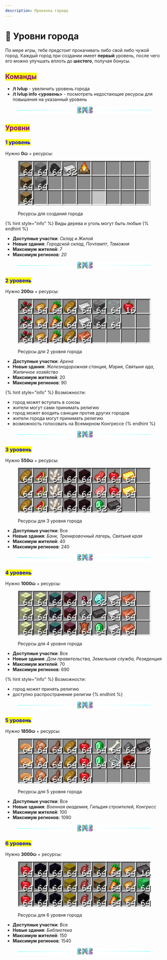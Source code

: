 ```yaml
---
description: Прокачка города
---
```


# 🔱 Уровни города

По мере игры, тебе предстоит прокачивать либо свой либо чужой город. Каждый город при создании имеет **первый** уровень, после чего его можно улучшать вплоть до **шестого**, получая бонусы.

## <mark style="color:purple;">Команды</mark>

* **/t lvlup** - увеличить уровень города
* **/t lvlup info <уровень>** - посмотреть недостающие ресурсы для повышения на указанный уровень

<figure><img src="../.gitbook/assets/gitlab_hr7.svg" alt=""><figcaption></figcaption></figure>

## <mark style="color:purple;">Уровни</mark>

### <mark style="color:blue;">1 уровень</mark>

Нужно **0⛀** + ресурсы:

<figure><img src="../.gitbook/assets/image (9).png" alt=""><figcaption><p>Ресурсы для создания города</p></figcaption></figure>

{% hint style="info" %}
Виды дерева и уголь могут быть любые
{% endhint %}

* **Доступные участки**: _Склад_ и _Жилой_
* **Новые здания**: _Городской склад_, _Почтампт_, _Таможня_
* **Максимум жителей**: _7_
* **Максимум регионов**: _20_

<figure><img src="../.gitbook/assets/gitlab_hr7.svg" alt=""><figcaption></figcaption></figure>

### <mark style="color:blue;">2 уровень</mark>

Нужно **200⛀** + ресурсы:

<figure><img src="../.gitbook/assets/Screenshot from 2023-11-14 23-05-06.png" alt=""><figcaption><p>Ресурсы для 2 уровня города</p></figcaption></figure>

* **Доступные участки**: _Арена_
* **Новые здания**: _Железнодорожная станция, Мэрия, Святыня ада, Жиличное хозяйство_
* **Максимум жителей**: 20
* **Максимум регионов**: 90

{% hint style="info" %}
Возможности:

* город может вступать в союзы
* жители могут сами принимать религию
* город может воодить санкции против других городов
* жители города могут принимать религию
* возможность голосовать на Всемирном Конгрессе
{% endhint %}

<figure><img src="../.gitbook/assets/gitlab_hr7.svg" alt=""><figcaption></figcaption></figure>

### <mark style="color:blue;">3 уровень</mark>

Нужно **550⛀** + ресурсы:

<figure><img src="../.gitbook/assets/image (2).png" alt=""><figcaption><p>Ресурсы для 3 уровня города</p></figcaption></figure>

* **Доступные участки**: Все
* **Новые здания**: _Банк, Тренировочный лагерь, Святыня края_
* **Максимум жителей**: 40
* **Максимум регионов**: 240

<figure><img src="../.gitbook/assets/gitlab_hr7.svg" alt=""><figcaption></figcaption></figure>

### <mark style="color:blue;">4 уровень</mark>

Нужно **1000⛀** + ресурсы:

<figure><img src="../.gitbook/assets/image.png" alt=""><figcaption><p>Ресурсы для 4 уровня города</p></figcaption></figure>

* **Доступные участки**: Все
* **Новые здания**: _Дом правительства, Земельная служба, Резиденция_
* **Максимум жителей**: 70
* **Максимум регионов**: 690

{% hint style="info" %}
Возможности:

* город может принять религию
* доступно распространение религии
{% endhint %}

<figure><img src="../.gitbook/assets/gitlab_hr7.svg" alt=""><figcaption></figcaption></figure>

### <mark style="color:blue;">5 уровень</mark>

Нужно **1850⛀** + ресурсы:

<figure><img src="../.gitbook/assets/image (7) (1).png" alt=""><figcaption><p>Ресурсы для 5 уровня города</p></figcaption></figure>

* **Доступные участки**: Все
* **Новые здания**: _Военная академия, Гильдия строителей, Конгресс_
* **Максимум жителей**: 100
* **Максимум регионов**: 1090

<figure><img src="../.gitbook/assets/gitlab_hr7.svg" alt=""><figcaption></figcaption></figure>

### <mark style="color:blue;">6 уровень</mark>

Нужно **3000⛀** + ресурсы:

<figure><img src="../.gitbook/assets/image (8).png" alt=""><figcaption><p>Ресурсы для 6 уровня города</p></figcaption></figure>

* **Доступные участки**: Все
* **Новые здания**: _Библиотека_
* **Максимум жителей**: 150
* **Максимум регионов**: 1540

<figure><img src="../.gitbook/assets/gitlab_hr7.svg" alt=""><figcaption></figcaption></figure>
